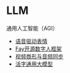 # LLM

通用人工智能（AGI）


- [语音驱动表情](https://github.com/FACEGOOD/FACEGOOD-Audio2Face)
- [Fay开源数字人框架](https://github.com/xszyou/Fay)
- [视频唇形与音频同步](https://github.com/OpenTalker/video-retalking)
- [活字通用大模型](https://github.com/HIT-SCIR/huozi)

